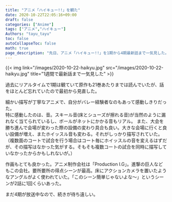 ```yaml
---
title: "アニメ「ハイキュー!!」を観た"
date: 2020-10-22T22:05:16+09:00
draft: false
categories: ["Anime"]
tags: ["アニメ","ハイキュー"]
Authors: "tayu_tayu"
toc: false
autoCollapseToc: false
math: true
page_description: "先日、アニメ「ハイキュー!!」を1期から4期最新話まで一気見した。"
---
```


{{< img link="/images/2020-10-22-haikyu.jpg" src="/images/2020-10-22-haikyu.jpg" title="1週間で最新話まで一気見した" >}}

過去にリアルタイムで1期は観ていて原作も21巻あたりまでは読んでいたが、話をほとんど忘れていたので最初から見直した。

細かい描写が丁寧なアニメで、自分がバレー経験者なのもあって感動しきりだった。  
特に感動したのは、音。スキール音(床とシューズが擦れる音)が当然のように漏れなく当てられているし、ボールがネットにかかる音もリアル。
また、大会を勝ち進んで会場が変わった際の設備の変わり具合も良い。大きな会場に行くと良い設備が増え、またホイッスル音も変わる。それがしっかり描写されていた。（複数面のコートで試合を行う場合はコート毎にホイッスルの音を変えるはずだが、その描写はなかった気がする。そもそも複数コートの試合を同時に描写していなかったからかもしれないが。）

作画もとても良かった。アニメ制作会社は「Production I.G」。進撃の巨人などもこの会社。要所要所の得点シーンが最高。床にアクションカメラを置いたようなアングルがよく使われていた。「このシーン簡単じゃないよな～」というシーンが2話に1回くらいあった。

まだ4期が放送中なので、続きが待ち遠しい。
